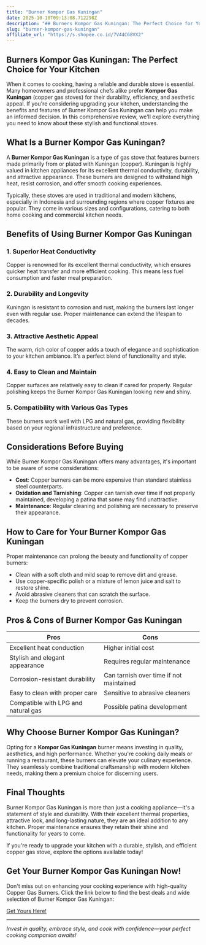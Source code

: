 ```yaml
---
title: "Burner Kompor Gas Kuningan"
date: 2025-10-10T09:13:08.712298Z
description: "## Burners Kompor Gas Kuningan: The Perfect Choice for Your Kitchen..."
slug: "burner-kompor-gas-kuningan"
affiliate_url: "https://s.shopee.co.id/7V44C68VX2"
---
```

## Burners Kompor Gas Kuningan: The Perfect Choice for Your Kitchen

When it comes to cooking, having a reliable and durable stove is essential. Many homeowners and professional chefs alike prefer **Kompor Gas Kuningan** (copper gas stoves) for their durability, efficiency, and aesthetic appeal. If you're considering upgrading your kitchen, understanding the benefits and features of Burner Kompor Gas Kuningan can help you make an informed decision. In this comprehensive review, we'll explore everything you need to know about these stylish and functional stoves.

## What Is a Burner Kompor Gas Kuningan?

A **Burner Kompor Gas Kuningan** is a type of gas stove that features burners made primarily from or plated with Kuningan (copper). Kuningan is highly valued in kitchen appliances for its excellent thermal conductivity, durability, and attractive appearance. These burners are designed to withstand high heat, resist corrosion, and offer smooth cooking experiences.

Typically, these stoves are used in traditional and modern kitchens, especially in Indonesia and surrounding regions where copper fixtures are popular. They come in various sizes and configurations, catering to both home cooking and commercial kitchen needs.

## Benefits of Using Burner Kompor Gas Kuningan

### 1. Superior Heat Conductivity

Copper is renowned for its excellent thermal conductivity, which ensures quicker heat transfer and more efficient cooking. This means less fuel consumption and faster meal preparation.

### 2. Durability and Longevity

Kuningan is resistant to corrosion and rust, making the burners last longer even with regular use. Proper maintenance can extend the lifespan to decades.

### 3. Attractive Aesthetic Appeal

The warm, rich color of copper adds a touch of elegance and sophistication to your kitchen ambiance. It’s a perfect blend of functionality and style.

### 4. Easy to Clean and Maintain

Copper surfaces are relatively easy to clean if cared for properly. Regular polishing keeps the Burner Kompor Gas Kuningan looking new and shiny.

### 5. Compatibility with Various Gas Types

These burners work well with LPG and natural gas, providing flexibility based on your regional infrastructure and preference.

## Considerations Before Buying

While Burner Kompor Gas Kuningan offers many advantages, it's important to be aware of some considerations:

- **Cost**: Copper burners can be more expensive than standard stainless steel counterparts.
- **Oxidation and Tarnishing**: Copper can tarnish over time if not properly maintained, developing a patina that some may find unattractive.
- **Maintenance**: Regular cleaning and polishing are necessary to preserve their appearance.

## How to Care for Your Burner Kompor Gas Kuningan

Proper maintenance can prolong the beauty and functionality of copper burners:

- Clean with a soft cloth and mild soap to remove dirt and grease.
- Use copper-specific polish or a mixture of lemon juice and salt to restore shine.
- Avoid abrasive cleaners that can scratch the surface.
- Keep the burners dry to prevent corrosion.

## Pros & Cons of Burner Kompor Gas Kuningan

| **Pros**                             | **Cons**                               |
|-------------------------------------|----------------------------------------|
| Excellent heat conduction          | Higher initial cost                   |
| Stylish and elegant appearance    | Requires regular maintenance          |
| Corrosion-resistant durability     | Can tarnish over time if not maintained |
| Easy to clean with proper care     | Sensitive to abrasive cleaners      |
| Compatible with LPG and natural gas | Possible patina development           |

## Why Choose Burner Kompor Gas Kuningan?

Opting for a **Kompor Gas Kuningan** burner means investing in quality, aesthetics, and high performance. Whether you're cooking daily meals or running a restaurant, these burners can elevate your culinary experience. They seamlessly combine traditional craftsmanship with modern kitchen needs, making them a premium choice for discerning users.

## Final Thoughts

Burner Kompor Gas Kuningan is more than just a cooking appliance—it's a statement of style and durability. With their excellent thermal properties, attractive look, and long-lasting nature, they are an ideal addition to any kitchen. Proper maintenance ensures they retain their shine and functionality for years to come.

If you're ready to upgrade your kitchen with a durable, stylish, and efficient copper gas stove, explore the options available today!

## Get Your Burner Kompor Gas Kuningan Now!

Don't miss out on enhancing your cooking experience with high-quality Copper Gas Burners. Click the link below to find the best deals and wide selection of Burner Kompor Gas Kuningan:

[Get Yours Here!](https://s.shopee.co.id/7V44C68VX2)

---

*Invest in quality, embrace style, and cook with confidence—your perfect cooking companion awaits!*
